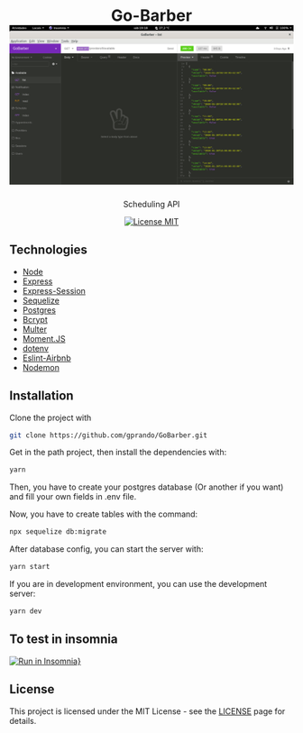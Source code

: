 

<h1 align="center"> Go-Barber
<br>
  <img src="./img.png" alt="gobarber" width="600">
<br>
</h1>




<p align="center">Scheduling API</p>
<p align="center">
  <a href="https://opensource.org/licenses/MIT">
    <img src="https://img.shields.io/badge/License-MIT-blue.svg" alt="License MIT">
  </a>
</p>

## Technologies

- [Node](https://nodejs.org/en/)
- [Express](https://expressjs.com/pt-br/)
- [Express-Session](https://www.npmjs.com/package/express-session/)
- [Sequelize](http://docs.sequelizejs.com/)
- [Postgres](https://www.postgresql.org/)
- [Bcrypt](https://www.npmjs.com/package/bcryptjs/)
- [Multer](https://github.com/expressjs/multer/)
- [Moment.JS](https://momentjs.com/)
- [dotenv](https://www.npmjs.com/package/dotenv)
- [Eslint-Airbnb](https://eslint.org/)
- [Nodemon](https://nodemon.io/)

## Installation

Clone the project with

```sh
git clone https://github.com/gprando/GoBarber.git
```

Get in the path project, then install the dependencies with:

```sh
yarn
```

Then, you have to create your postgres database (Or another if you want) and fill your own fields in .env file.

Now, you have to create tables with the command:

```sh
npx sequelize db:migrate
```

After database config, you can start the server with:

```sh
yarn start
```

If you are in development environment, you can use the development server:

```sh
yarn dev
```



## To test in insomnia

[![Run in Insomnia}](https://insomnia.rest/images/run.svg)](https://insomnia.rest/run/?label=GoBarber&uri=https%3A%2F%2Fraw.githubusercontent.com%2Fgprando%2FGoStack%2Fmaster%2FInsomnia.json%3Ftoken%3DAL5YELADWR2D36FSLFIRYB26GX33G)



## License

This project is licensed under the MIT License - see the [LICENSE](https://opensource.org/licenses/MIT) page for details.